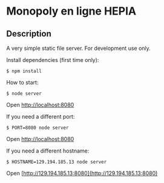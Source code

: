Monopoly en ligne HEPIA
=================================

Description
-----------

A very simple static file server. For development use only.

Install dependencies (first time only):

    $ npm install

How to start:

    $ node server

Open [http://localhost:8080](http://localhost:8080)

If you need a different port:

    $ PORT=8080 node server

Open [http://localhost:8080](http://localhost:8080)

If you need a different hostname:

    $ HOSTNAME=129.194.185.13 node server

Open [http://129.194.185.13:8080](http://129.194.185.13:8080)
